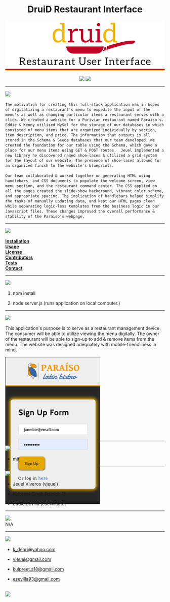 
<h1 align="center">DruiD Restaurant Interface</h1>
<p align="center" margin="150px">
  <a>
    <img src="public/img/readMeLogo.jpg"/></>
    <a>

 </p>

<p align="center" margin="35px">
  <a>
    <img src="https://img.shields.io/badge/Author%3A-Kenan%20Deari-blue"/></>
  <a>
  <a>
  <img src="https://img.shields.io/badge/Release%20Version%20-1.1-orange"/></>
  <a>
  </p>

<hr>

<p align="left" margin="auto" class="Description">
<a>
  <img src="https://img.shields.io/badge/Description%20-red"/>
  <a> 

	The motivation for creating this full-stack application was in hopes of digitalizing a restaurant's menu to expedite the input of the menu's as well as changing particular items a restaurant serves with a click. We created a website for a Purivian restaurant named Paraiso's. Eddie & Kenny utilized MySql for the storage of our databases in which consisted of menu items that are organized individually by section, item description, and price. The information that outputs is all stored in the Schema & Seeds databases that our team developed. We created the foundation for our table using the Schema, which gave a place for our menu items using GET & POST routes.  Jeuel implemented a new library he discovered named shoe-laces & utilized a grid system for the layout of our website. The presence of shoe-laces allowed for an organized finish to the website's blueprints. 

	Our team collaborated & worked together on generating HTML using handlebars, and CSS documents to populate the welcome screen, view menu section, and the restaurant command center. The CSS applied on all the pages created the slide-show background, vibrant color scheme, and appropriate spacing. The implication of handlebars helped simplify the tasks of manually updating data, and kept our HTML pages clean while separating logic-less templates from the business logic in our Javascript files. These changes improved the overall performance & stability of the Paraiso's webpage.

<hr>

<p align="left" margin="auto" class="Installation">
<a>
  <img src="https://img.shields.io/badge/Contents%20-orange"/></>
  <a> 

**[Installation](.Installation)**<br>
**[Usage](.Usage)**<br>
**[License](.License)**</br>
**[Contributors](.Contributors)**<br>
**[Tests](.Tests)**<br>
**[Contact](.Contact)**<br>
</p>

<hr>
 <a align="left" margin="35px" class="Installation" **installation>
<a>
  <img src="https://img.shields.io/badge/Installation%20Procedure%20-yellow"/></>
  <a> 

1. npm install

1. node server.js (runs application on local computer.) 



<hr>

<a align="left" margin="auto" class="Usage">
<a>
  <img src="https://img.shields.io/badge/Application%20Usage%20-red"/></>
  <a> <br>

 This application's purpose is to serve as a restaurant management device. The consumer will be able to utilize viewing the menu digitally. The owner of the restaurant will be able to sign-up to add & remove items from the menu. The website was designed adequately with mobile-friendliness in mind. 


 <p align="auto" margin="50px" style="width:300px;height:250px;">
  <a>
    <img src="public/img/sign-up.png"/></>
    <a>

 </p>
<hr>


<a align="left" margin="auto" class="License">
<a>
  <img src="https://img.shields.io/badge/License%20-orange"/></>
  <a> <br>

* mit

<hr>

<a align="left" margin="auto" class="Contributors">
<a>
  <img src="https://img.shields.io/badge/Contributors%20-yellow"/></>
  <a><br>

* Jeuel Viveros (vjeuel)

* Kulpreet Singh (ksingh-1)

* Eddie Sevilla (esevilla93). 

<hr>

<a align="left" margin="auto" class="Tests">
<a>
  <img src="https://img.shields.io/badge/Tests%20-red"/></>
  <a> 
  <br>
N/A

<hr>

<a align="left" margin="auto" class="Contact">
<a>
  <img src="https://img.shields.io/badge/Contact%20Information%20-orange"/></>
  <a> <br>

* k_deari@yahoo.com

* vjeuel@gmail.com

* kulpreet.s18@gmail.com

* esevilla93@gmail.com
<br>


<img src="https://avatars3.githubusercontent.com/u/61893505?v=4" class="profile" align="left" height="100">